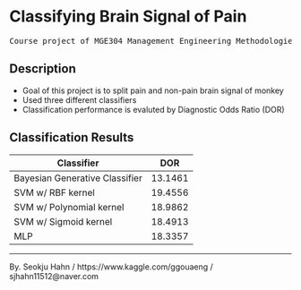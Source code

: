 # Classifying Brain Signal of Pain
<pre>
Course project of MGE304 Management Engineering Methodologies, UNIST
</pre>

## Description
* Goal of this project is to split pain and non-pain brain signal of monkey
* Used three different classifiers
* Classification performance is evaluted by Diagnostic Odds Ratio (DOR)

## Classification Results
Classifier | DOR 
------------ | ------------ 
Bayesian Generative Classifier | 13.1461  
SVM w/ RBF kernel | 19.4556
SVM w/ Polynomial kernel | 18.9862
SVM w/ Sigmoid kernel  | 18.4913
MLP | 18.3357  

<hr>
By. Seokju Hahn / https://www.kaggle.com/ggouaeng / sjhahn11512@naver.com

